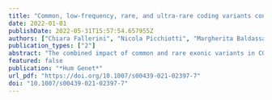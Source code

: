 ```yaml
---
title: "Common, low-frequency, rare, and ultra-rare coding variants contribute to COVID-19 severity"
date: 2022-01-01
publishDate: 2022-05-31T15:57:54.657955Z
authors: ["Chiara Fallerini", "Nicola Picchiotti", "Margherita Baldassarri", "Kristina Zguro", "Sergio Daga", "Francesca Fava", "Elisa Benetti", "Sara Amitrano", "Mirella Bruttini", "Maria Palmieri", "Susanna Croci", "Mirjam Lista", "Giada Beligni", "Floriana Valentino", "Ilaria Meloni", "Marco Tanfoni", "Francesca Minnai", "Francesca Colombo", "Enrico Cabri", "Maddalena Fratelli", "Chiara Gabbi", "Stefania Mantovani", "Elisa Frullanti", "Marco Gori", "Francis P. Crawley", "Guillaume Butler-Laporte", "Brent Richards", "Hugo Zeberg", "Miklos Lipcsey", "Michael Hultström", "Kerstin U. Ludwig", "Eva C. Schulte", "Erola Pairo-Castineira", "John Kenneth Baillie", "Axel Schmidt", "Robert Frithiof", "Simone Furini", "Francesca Montagnani", "Mario Tumbarello", "Ilaria Rancan", "Massimiliano Fabbiani", "Barbara Rossetti", "Laura Bergantini", "Miriana D’Alessandro", "Paolo Cameli", "David Bennett", "Federico Anedda", "Simona Marcantonio", "Sabino Scolletta", "Federico Franchi", "Maria Antonietta Mazzei", "Susanna Guerrini", "Edoardo Conticini", "Luca Cantarini", "Bruno Frediani", "Danilo Tacconi", "Chiara Spertilli Raffaelli", "Marco Feri", "Alice Donati", "Raffaele Scala", "Luca Guidelli", "Genni Spargi", "Marta Corridi", "Cesira Nencioni", "Leonardo Croci", "Gian Piero Caldarelli", "Maurizio Spagnesi", "Davide Romani", "Paolo Piacentini", "Maria Bandini", "Elena Desanctis", "Silvia Cappelli", "Anna Canaccini", "Agnese Verzuri", "Valentina Anemoli", "Manola Pisani", "Agostino Ognibene", "Alessandro Pancrazzi", "Maria Lorubbio", "Massimo Vaghi", "Antonella D.’Arminio Monforte", "Federica Gaia Miraglia", "Mario U. Mondelli", "Massimo Girardis", "Sophie Venturelli", "Stefano Busani", "Andrea Cossarizza", "Andrea Antinori", "Alessandra Vergori", "Arianna Emiliozzi", "Stefano Rusconi", "Matteo Siano", "Arianna Gabrieli", "Agostino Riva", "Daniela Francisci", "Elisabetta Schiaroli", "Francesco Paciosi", "Andrea Tommasi", "Pier Giorgio Scotton", "Francesca Andretta", "Sandro Panese", "Stefano Baratti", "Renzo Scaggiante", "Francesca Gatti", "Saverio Giuseppe Parisi", "Francesco Castelli", "Eugenia Quiros-Roldan", "Melania Degli Antoni", "Isabella Zanella", "Matteo Della Monica", "Carmelo Piscopo", "Mario Capasso", "Roberta Russo", "Immacolata Andolfo", "Achille Iolascon", "Giuseppe Fiorentino", "Massimo Carella", "Marco Castori", "Filippo Aucella", "Pamela Raggi", "Rita Perna", "Matteo Bassetti", "Antonio Di Biagio", "Maurizio Sanguinetti", "Luca Masucci", "Alessandra Guarnaccia", "Serafina Valente", "Oreste De Vivo", "Gabriella Doddato", "Rossella Tita", "Annarita Giliberti", "Maria Antonietta Mencarelli", "Caterina Lo Rizzo", "Anna Maria Pinto", "Valentina Perticaroli", "Francesca Ariani", "Miriam Lucia Carriero", "Laura Di Sarno", "Diana Alaverdian", "Elena Bargagli", "Marco Mandalà", "Alessia Giorli", "Lorenzo Salerni", "Patrizia Zucchi", "Pierpaolo Parravicini", "Elisabetta Menatti", "Tullio Trotta", "Ferdinando Giannattasio", "Gabriella Coiro", "Fabio Lena", "Leonardo Gianluca Lacerenza", "Domenico A. Coviello", "Cristina Mussini", "Enrico Martinelli", "Sandro Mancarella", "Luisa Tavecchia", "Mary Ann Belli", "Lia Crotti", "Gianfranco Parati", "Maurizio Sanarico", "Francesco Raimondi", "Filippo Biscarini", "Alessandra Stella", "Marco Rizzi", "Franco Maggiolo", "Diego Ripamonti", "Claudia Suardi", "Tiziana Bachetti", "Maria Teresa La Rovere", "Simona Sarzi-Braga", "Maurizio Bussotti", "Katia Capitani", "Simona Dei", "Sabrina Ravaglia", "Rosangela Artuso", "Elena Andreucci", "Giulia Gori", "Angelica Pagliazzi", "Erika Fiorentini", "Antonio Perrella", "Francesco Bianchi", "Paola Bergomi", "Emanuele Catena", "Riccardo Colombo", "Sauro Luchi", "Giovanna Morelli", "Paola Petrocelli", "Sarah Iacopini", "Sara Modica", "Silvia Baroni", "Francesco Vladimiro Segala", "Francesco Menichetti", "Marco Falcone", "Giusy Tiseo", "Chiara Barbieri", "Tommaso Matucci", "Davide Grassi", "Claudio Ferri", "Franco Marinangeli", "Francesco Brancati", "Antonella Vincenti", "Valentina Borgo", "Lombardi Stefania", "Mirco Lenzi", "Massimo Antonio Di Pietro", "Francesca Vichi", "Benedetta Romanin", "Letizia Attala", "Cecilia Costa", "Andrea Gabbuti", "Menè Roberto", "Umberto Zuccon", "Lucia Vietri", "Stefano Ceri", "Pietro Pinoli", "Patrizia Casprini", "Giuseppe Merla", "Gabriella Maria Squeo", "Marcello Maffezzoni", "Raffaele Bruno", "Marco Vecchia", "Marta Colaneri", "Serena Ludovisi", "Yanara Marincevic-Zuniga", "Jessica Nordlund", "Tomas Luther", "Anders Larsson", "Katja Hanslin Anna Gradin", "Sarah Galien", "Sara Bulow Anderberg", "Jacob Rosén", "Sten Rubertsson", "Hugo Zeberg", "Robert Frithiof", "Miklós Lipcsey", "Michael Hultström", "Sara Clohisey Peter Horby", "Johnny Millar", "Julian Knight", "Hugh Montgomery", "David Maslove", "Lowell Ling", "Alistair Nichol", "Charlotte Summers", "Tim Walsh", "Charles Hinds", "Malcolm G. Semple", "Peter J. M. Openshaw", "Manu Shankar-Hari", "Antonia Ho", "Danny McAuley", "Chris Ponting", "Kathy Rowan", "J. Kenneth Baillie", "Fiona Griffiths", "Wilna Oosthuyzen", "Jen Meikle", "Paul Finernan", "James Furniss", "Ellie Mcmaster", "Andy Law", "Sara Clohisey", "J. Kenneth Baillie", "Trevor Paterson", "Tony Wackett", "Ruth Armstrong", "Lee Murphy", "Angie Fawkes", "Richard Clark", "Audrey Coutts", "Lorna Donnelly", "Tammy Gilchrist", "Katarzyna Hafezi", "Louise Macgillivray", "Alan Maclean", "Sarah McCafferty", "Kirstie Morrice", "Jane Weaver", "Ceilia Boz", "Ailsa Golightly", "Mari Ward", "Hanning Mal", "Helen Szoor-McElhinney", "Adam Brown", "Ross Hendry", "Andrew Stenhouse", "Louise Cullum", "Dawn Law", "Sarah Law", "Rachel Law", "Max Head Fourman", "Maaike Swets", "Nicky Day", "Filip Taneski", "Esther Duncan", "Marie Zechner", "Nicholas Parkinson", "WES/WGS Working Group Within the HGI", "GenOMICC Consortium", "GEN-COVID Multicenter Study"]
publication_types: ["2"]
abstract: "The combined impact of common and rare exonic variants in COVID-19 host genetics is currently insufficiently understood. Here, common and rare variants from whole-exome sequencing data of about 4000 SARS-CoV-2-positive individuals were used to define an interpretable machine-learning model for predicting COVID-19 severity. First, variants were converted into separate sets of Boolean features, depending on the absence or the presence of variants in each gene. An ensemble of LASSO logistic regression models was used to identify the most informative Boolean features with respect to the genetic bases of severity. The Boolean features selected by these logistic models were combined into an Integrated PolyGenic Score that offers a synthetic and interpretable index for describing the contribution of host genetics in COVID-19 severity, as demonstrated through testing in several independent cohorts. Selected features belong to ultra-rare, rare, low-frequency, and common variants, including those in linkage disequilibrium with known GWAS loci. Noteworthily, around one quarter of the selected genes are sex-specific. Pathway analysis of the selected genes associated with COVID-19 severity reflected the multi-organ nature of the disease. The proposed model might provide useful information for developing diagnostics and therapeutics, while also being able to guide bedside disease management."
featured: false
publication: "*Hum Genet*"
url_pdf: "https://doi.org/10.1007/s00439-021-02397-7"
doi: "10.1007/s00439-021-02397-7"
---
```


